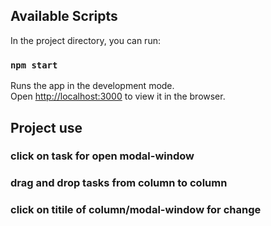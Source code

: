 ## Available Scripts

In the project directory, you can run:

### `npm start`

Runs the app in the development mode.<br />
Open [http://localhost:3000](http://localhost:3000) to view it in the browser.

## Project use

### click on task for open modal-window

### drag and drop tasks from column to column

### click on titile of column/modal-window for change
